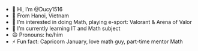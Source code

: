 - 👋 Hi, I’m @Ducy1516
- 💞️ From Hanoi, Vietnam 
- 👀 I’m interested in doing Math, playing e-sport: Valorant & Arena of Valor
- 🌱 I’m currently learning IT and Math subject
- 😄 Pronouns: he/him
- ⚡ Fun fact: Capricorn January, love math guy, part-time mentor Math 

<!---
Ducy1516/Ducy1516 is a ✨ special ✨ repository because its `README.md` (this file) appears on your GitHub profile.
You can click the Preview link to take a look at your changes.
--->
